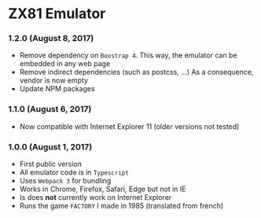 # ZX81 Emulator

### 1.2.0 (August 8, 2017)

* Remove dependency on `Boostrap 4`. This way, the emulator can be embedded in any web page
* Remove indirect dependencies (such as postcss, ...) As a consequence, vendor is now empty
* Update NPM packages

### 1.1.0 (August 6, 2017)

* Now compatible with Internet Explorer 11 (older versions not tested)

### 1.0.0 (August 1, 2017)

* First public version
* All emulator code is in `Typescript`
* Uses `Webpack 3` for bundling
* Works in Chrome, Firefox, Safari, Edge but not in IE
* Is does **not** currently work on Internet Explorer
* Runs the game `FACTORY` I made in 1985 (translated from french)
